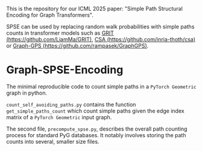 This is the repository for our ICML 2025 paper: "Simple Path Structural Encoding for Graph Transformers".

SPSE can be used by replacing random walk probabilities with simple paths counts in transformer models such as [GRIT (https://github.com/LiamMa/GRIT)](https://github.com/LiamMa/GRIT), [CSA (https://github.com/inria-thoth/csa)](https://github.com/inria-thoth/csa) or [Graph-GPS (https://github.com/rampasek/GraphGPS)](https://github.com/rampasek/GraphGPS).

# Graph-SPSE-Encoding
The minimal reproducible code to count simple paths in a `PyTorch Geometric` graph in python.

``count_self_avoiding_paths.py`` contains the function ``get_simple_paths_count`` which count simple paths given the edge index matrix of a `PyTorch Geometric` input graph.

The second file, ``precompute_spse.py``, describes the overall path counting process for standard PyG databases. It notably involves storing the path counts into several, smaller size files.
